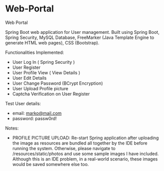 # Web-Portal
Web Portal

Spring Boot web application for User management. 
Built using Spring Boot, Spring Security, MySQL Database, FreeMarker (Java Template Engine to generate HTML web pages), CSS (Bootstrap).

Functionalities Implemented:
- User Log In ( Spring Security )
- User Register
- User Profile View ( View Details )
- User Edit Details 
- User Change Password (BCrypt Encryption)
- User Upload Profile picture
- Captcha Verification on User Register

Test User details: 
- email: marko@mail.com
- password: passw0rd!

Notes:
- PROFILE PICTURE UPLOAD: Re-start Spring application after uploading the image as resources are bundled all together by the IDE before running the system. Otherwise, please navigate to /resources/static/photos and use some sample images I have included. Although this is an IDE problem, in a real-world scenario, these images would be saved somewhere else too.

